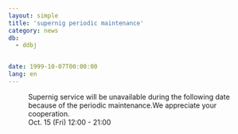 ```yaml
---
layout: simple
title: 'supernig periodic maintenance'
category: news
db:
  - ddbj


date: 1999-10-07T00:00:00
lang: en
---
```


<dd>Supernig service will be unavailable during the following date because of the periodic maintenance.We appreciate your cooperation.<br>
<dd>Oct. 15 (Fri) 12:00 - 21:00</dd>
</dd>

